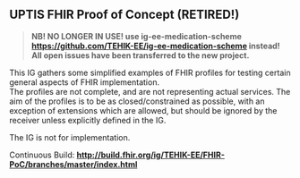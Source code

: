UPTIS FHIR Proof of Concept (RETIRED!)
---
>**NB! NO LONGER IN USE! use ig-ee-medication-scheme https://github.com/TEHIK-EE/ig-ee-medication-scheme instead!
>All open issues have been transferred to the new project.**
>
>
This IG gathers some simplified examples of FHIR profiles for testing certain general aspects of FHIR implementation.  
The profiles are not complete, and are not representing actual services. The aim of the profiles is to be as closed/constrained as possible, with an exception of extensions which are allowed, but should be ignored by the receiver unless explicitly defined in the IG.  

The IG is not for implementation.

Continuous Build: __http://build.fhir.org/ig/TEHIK-EE/FHIR-PoC/branches/master/index.html__  




